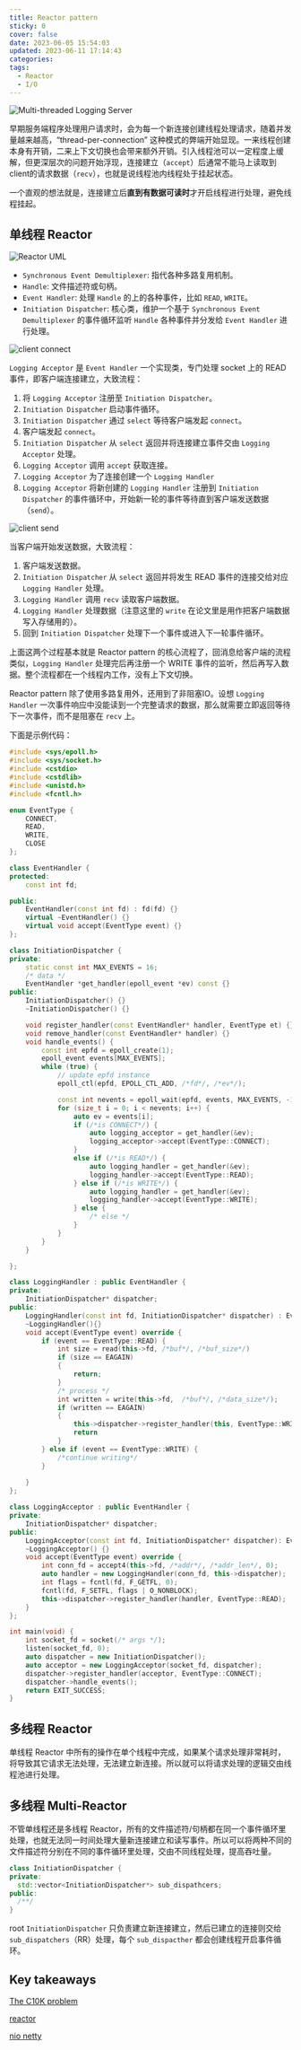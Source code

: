 ```yaml
---
title: Reactor pattern
sticky: 0
cover: false
date: 2023-06-05 15:54:03
updated: 2023-06-11 17:14:43
categories:
tags:
  - Reactor
  - I/O
---
```


![Multi-threaded Logging Server](../../../img/2023/multithreadloggingserver.png)

早期服务端程序处理用户请求时，会为每一个新连接创建线程处理请求，随着并发量越来越高，“thread-per-connection” 这种模式的弊端开始显现。一来线程创建本身有开销，二来上下文切换也会带来额外开销。引入线程池可以一定程度上缓解，但更深层次的问题开始浮现，连接建立（`accept`）后通常不能马上读取到client的请求数据（`recv`），也就是说线程池内线程处于挂起状态。

一个直观的想法就是，连接建立后**直到有数据可读时**才开启线程进行处理，避免线程挂起。

## 单线程 Reactor

![Reactor UML](../../../img/2023/reactor_uml.png)

- `Synchronous Event Demultiplexer`: 指代各种多路复用机制。
- `Handle`: 文件描述符或句柄。
- `Event Handler`: 处理 `Handle` 的上的各种事件，比如 `READ`, `WRITE`。
- `Initiation Dispatcher`: 核心类，维护一个基于 `Synchronous Event Demultiplexer` 的事件循环监听 `Handle` 各种事件并分发给 `Event Handler` 进行处理。

![client connect](../../../img/2023/reactor_connect.png)

`Logging Acceptor` 是 `Event Handler` 一个实现类，专门处理 socket 上的 READ 事件，即客户端连接建立，大致流程：

1. 将 `Logging Acceptor` 注册至 `Initiation Dispatcher`。
2. `Initiation Dispatcher` 启动事件循环。
3. `Initiation Dispatcher` 通过 `select` 等待客户端发起 `connect`。
4. 客户端发起 `connect`。
5. `Initiation Dispatcher` 从 `select` 返回并将连接建立事件交由 `Logging Acceptor` 处理。
6. `Logging Acceptor` 调用 `accept` 获取连接。
7. `Logging Acceptor` 为了连接创建一个 `Logging Handler` 
8. `Logging Acceptor` 将新创建的 `Logging Handler` 注册到 `Initiation Dispatcher` 的事件循环中，开始新一轮的事件等待直到客户端发送数据（`send`）。

![client send](../../../img/2023/reactor_send.png)

当客户端开始发送数据，大致流程：

1. 客户端发送数据。
2. `Initiation Dispatcher` 从 `select` 返回并将发生 READ 事件的连接交给对应 `Logging Handler` 处理。
3. `Logging Handler` 调用 `recv` 读取客户端数据。
4. `Logging Handler` 处理数据（注意这里的 `write` 在论文里是用作把客户端数据写入存储用的）。
5. 回到 `Initiation Dispatcher` 处理下一个事件或进入下一轮事件循环。

上面这两个过程基本就是 Reactor pattern 的核心流程了，回消息给客户端的流程类似，`Logging Handler` 处理完后再注册一个 WRITE 事件的监听，然后再写入数据。整个流程都在一个线程内工作，没有上下文切换。

Reactor pattern 除了使用多路复用外，还用到了非阻塞IO。设想 `Logging Handler` 一次事件响应中没能读到一个完整请求的数据，那么就需要立即返回等待下一次事件，而不是阻塞在 `recv` 上。

下面是示例代码：

```C++
#include <sys/epoll.h>
#include <sys/socket.h>
#include <cstdio>
#include <cstdlib>
#include <unistd.h>
#include <fcntl.h>

enum EventType {
    CONNECT,
    READ,
    WRITE,
    CLOSE
};

class EventHandler {
protected:
    const int fd;

public:
    EventHandler(const int fd) : fd(fd) {}
    virtual ~EventHandler() {}
    virtual void accept(EventType event) {}
};

class InitiationDispatcher {
private:
    static const int MAX_EVENTS = 16;
    /* data */
    EventHandler *get_handler(epoll_event *ev) const {}
public:
    InitiationDispatcher() {}
    ~InitiationDispatcher() {}

    void register_handler(const EventHandler* handler, EventType et) {}
    void remove_handler(const EventHandler* handler) {}
    void handle_events() {
        const int epfd = epoll_create(1);
        epoll_event events[MAX_EVENTS];
        while (true) {
            // update epfd instance
            epoll_ctl(epfd, EPOLL_CTL_ADD, /*fd*/, /*ev*/);

            const int nevents = epoll_wait(epfd, events, MAX_EVENTS, -1);
            for (size_t i = 0; i < nevents; i++) {
                auto ev = events[i];
                if (/*is CONNECT*/) {
                    auto logging_acceptor = get_handler(&ev);
                    logging_acceptor->accept(EventType::CONNECT);
                }
                else if (/*is READ*/) {
                    auto logging_handler = get_handler(&ev);
                    logging_handler->accept(EventType::READ);
                } else if (/*is WRITE*/) {
                    auto logging_handler = get_handler(&ev);
                    logging_handler->accept(EventType::WRITE);
                } else {
                    /* else */
                }
            }
        }
    }

};

class LoggingHandler : public EventHandler {
private:
    InitiationDispatcher* dispatcher;
public:
    LoggingHandler(const int fd, InitiationDispatcher* dispatcher) : EventHandler(fd), dispatcher(dispatcher) {}
    ~LoggingHandler(){}
    void accept(EventType event) override {
        if (event == EventType::READ) {
            int size = read(this->fd, /*buf*/, /*buf_size*/)
            if (size == EAGAIN)
            {
                return;
            }
            /* process */
            int written = write(this->fd,  /*buf*/, /*data_size*/);
            if (written == EAGAIN)
            {
                this->dispatcher->register_handler(this, EventType::WRITE);
                return
            }
        } else if (event == EventType::WRITE) {
            /*continue writing*/
        }
        
    }
};

class LoggingAcceptor : public EventHandler {
private:
    InitiationDispatcher* dispatcher;
public:
    LoggingAcceptor(const int fd, InitiationDispatcher* dispatcher): EventHandler(fd), dispatcher(dispatcher) {}
    ~LoggingAcceptor() {}
    void accept(EventType event) override {
        int conn_fd = accept4(this->fd, /*addr*/, /*addr_len*/, 0);
        auto handler = new LoggingHandler(conn_fd, this->dispatcher);
        int flags = fcntl(fd, F_GETFL, 0);
        fcntl(fd, F_SETFL, flags | O_NONBLOCK);
        this->dispatcher->register_handler(handler, EventType::READ);
    }
};

int main(void) {
    int socket_fd = socket(/* args */);
    listen(socket_fd, 0);
    auto dispatcher = new InitiationDispatcher();
    auto acceptor = new LoggingAcceptor(socket_fd, dispatcher);
    dispatcher->register_handler(acceptor, EventType::CONNECT);
    dispatcher->handle_events();
    return EXIT_SUCCESS;
}
```

## 多线程 Reactor

单线程 Reactor 中所有的操作在单个线程中完成，如果某个请求处理非常耗时，将导致其它请求无法处理，无法建立新连接。所以就可以将请求处理的逻辑交由线程池进行处理。

## 多线程 Multi-Reactor

不管单线程还是多线程 Reactor，所有的文件描述符/句柄都在同一个事件循环里处理，也就无法同一时间处理大量新连接建立和读写事件。所以可以将两种不同的文件描述符分别在不同的事件循环里处理，交由不同线程处理，提高吞吐量。

```C++
class InitiationDispatcher {
private:
  std::vector<InitiationDispatcher*> sub_dispathcers;
public:
  /**/
}
```

root `InitiationDispatcher` 只负责建立新连接建立，然后已建立的连接则交给 `sub_dispatchers`（RR）处理，每个 `sub_dispacther` 都会创建线程开启事件循环。

## Key takeaways

[The C10K problem](http://www.kegel.com/c10k.html)

[reactor](https://www.dre.vanderbilt.edu/~schmidt/PDF/reactor-siemens.pdf)

[nio netty](https://nicky-chin.cn/2020/06/11/net-nio-netty)
